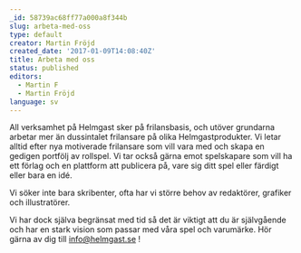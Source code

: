 ```yaml
---
_id: 58739ac68ff77a000a8f344b
slug: arbeta-med-oss
type: default
creator: Martin Fröjd
created_date: '2017-01-09T14:08:40Z'
title: Arbeta med oss
status: published
editors:
  - Martin F
  - Martin Fröjd
language: sv
---
```

All verksamhet på Helmgast sker på frilansbasis, och utöver grundarna arbetar mer än dussintalet frilansare på olika Helmgastprodukter. Vi letar alltid efter nya motiverade frilansare som vill vara med och skapa en gedigen portfölj av rollspel. Vi tar också gärna emot spelskapare som vill ha ett förlag och en plattform att publicera på, vare sig ditt spel eller färdigt eller bara en idé.

Vi söker inte bara skribenter, ofta har vi större behov av redaktörer, grafiker och illustratörer.

Vi har dock själva begränsat med tid så det är viktigt att du är självgående och har en stark vision som passar med våra spel och varumärke. Hör gärna av dig till info@helmgast.se !
